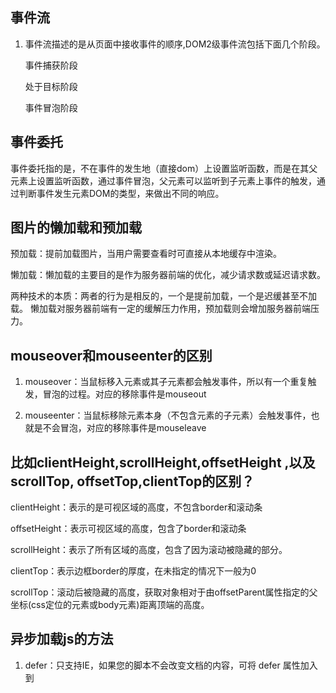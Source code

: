 ## 事件流

1. 事件流描述的是从页面中接收事件的顺序,DOM2级事件流包括下面几个阶段。

   事件捕获阶段

   处于目标阶段

   事件冒泡阶段

## 事件委托

事件委托指的是，不在事件的发生地（直接dom）上设置监听函数，而是在其父元素上设置监听函数，通过事件冒泡，父元素可以监听到子元素上事件的触发，通过判断事件发生元素DOM的类型，来做出不同的响应。

## 图片的懒加载和预加载

预加载：提前加载图片，当用户需要查看时可直接从本地缓存中渲染。

懒加载：懒加载的主要目的是作为服务器前端的优化，减少请求数或延迟请求数。

两种技术的本质：两者的行为是相反的，一个是提前加载，一个是迟缓甚至不加载。
懒加载对服务器前端有一定的缓解压力作用，预加载则会增加服务器前端压力。

## mouseover和mouseenter的区别

1. mouseover：当鼠标移入元素或其子元素都会触发事件，所以有一个重复触发，冒泡的过程。对应的移除事件是mouseout

2. mouseenter：当鼠标移除元素本身（不包含元素的子元素）会触发事件，也就是不会冒泡，对应的移除事件是mouseleave

## 比如clientHeight,scrollHeight,offsetHeight ,以及scrollTop, offsetTop,clientTop的区别？

clientHeight：表示的是可视区域的高度，不包含border和滚动条

offsetHeight：表示可视区域的高度，包含了border和滚动条

scrollHeight：表示了所有区域的高度，包含了因为滚动被隐藏的部分。

clientTop：表示边框border的厚度，在未指定的情况下一般为0

scrollTop：滚动后被隐藏的高度，获取对象相对于由offsetParent属性指定的父坐标(css定位的元素或body元素)距离顶端的高度。

## 异步加载js的方法

1. defer：只支持IE，如果您的脚本不会改变文档的内容，可将 defer 属性加入到<script>标签中，

   在页面完全加载后才执行。

2. async，HTML5属性仅适用于外部脚本，并且如果在IE中，同时存在defer和async，那么defer的优先级比较高，脚本将在页面完成时执行。下载完毕后立刻执行

## Ajax解决浏览器缓存问题

在ajax发送请求前加上 anyAjaxObj.setRequestHeader("Cache-Control","no-cache")。

在ajax发送请求前加上 anyAjaxObj.setRequestHeader("If-Modified-Since","0")。

## eval是做什么的

把字符串参数解析成JS代码并运行，并返回执行的结果；

> 应该避免使用eval，不安全，非常耗性能（2次，一次解析成js语句，一次执行）。

## 如何理解前端模块化

前端模块化就是复杂的文件编程一个一个独立的模块，比如js文件等等，分成独立的模块有利于重用（复用性）和维护（版本迭代），这样会引来模块之间相互依赖的问题，所以有了commonJS规范，AMD，CMD规范等等，以及用于js打包（编译等处理）的工具webpack



## 将原生的ajax封装成promis

```javascript
var  myNewAjax=function(url){
    return new Promise(function(resolve,reject){
        var xhr = new XMLHttpRequest();
        xhr.open('get',url);
        xhr.send(data);
        xhr.onreadystatechange=function(){
            if(xhr.status==200&&readyState==4){
                var json=JSON.parse(xhr.responseText);
                resolve(json)
            }else if(xhr.readyState==4&&xhr.status!=200){
           		reject('error');
            }
        }
    })
}
```

## 实现一个两列等高布局，讲讲思路

为了实现两列等高，可以给每列加上 padding-bottom:9999px;

margin-bottom:-9999px;同时父元素设置overflow:hidden;



## 去除字符串首尾空格

> 使用正则(^\s *)|(\s *$  )即可

## 性能优化

减少HTTP请求

使用内容发布网络（CDN）

添加本地缓存

压缩资源文件

将CSS样式表放在顶部，把javascript放在底部（浏览器的运行机制决定）

避免使用CSS表达式

减少DNS查询

使用外部javascript和CSS

避免重定向

图片lazyLoad

## 能来讲讲JS的语言特性吗

运行在客户端浏览器上；

不用预编译，直接解析执行代码；

是弱类型语言，较为灵活；

与操作系统无关，[跨平台](https://www.baidu.com/s?wd=%E8%B7%A8%E5%B9%B3%E5%8F%B0&tn=24004469_oem_dg&rsv_dl=gh_pl_sl_csd)的语言；

脚本语言、解释性语言

## JS实现跨域

JSONP：通过动态创建script，再请求一个带参网址实现跨域通信。

document.domain + iframe跨域：两个页面都通过js强制设置document.domain为基础主域，就实现了同域。

location.hash + iframe跨域：a欲与b跨域相互通信，通过中间页c来实现。 三个页面，不同域之间利用iframe的location.hash传值，相同域之间直接js访问来通信。

window.name + iframe跨域：通过iframe的src属性由外域转向本地域，跨域数据即由iframe的window.name从外域传递到本地域。

postMessage跨域：可以跨域操作的window属性之一。

CORS：服务端设置Access-Control-Allow-Origin即可，前端无须设置，若要带cookie请求，前后端都需要设置。

代理跨域：启一个代理服务器，实现数据的转发

参考<https://segmentfault.com/a/1190000011145364>



##  什么是按需加载

当用户触发了动作时才加载对应的功能。触发的动作，是要看具体的业务场景而言，包括但不限于以下几个情况：鼠标点击、输入文字、拉动滚动条，鼠标移动、窗口大小更改等。加载的文件，可以是JS、图片、CSS、HTML等。

## 说一下什么是virtual dom

用JavaScript 对象结构表示 DOM 树的结构；然后用这个树构建一个真正的 DOM 树，插到文档当中 当状态变更的时候，重新构造一棵新的对象树。然后用新的树和旧的树进行比较，记录两棵树差异 把所记录的差异应用到所构建的真正的DOM树上，视图就更新了。Virtual DOM 本质上就是在 JS 和 DOM 之间做了一个缓存。

## JS中继承实现的几种方式

1. 原型链继承，原型链继承简单易于实现，缺点是来自原型对象的所有属性被所有实例共享，无法实现多继承

   ```javascript
   function Cat(){ 
   }
   Cat.prototype = new Animal();
   ```

   

2. 构造继承，可以实现多继承，通过call多个父类对象，缺点只能继承父类的实例属性和方法，不能继承原型属性和方法，无法实现函数复用

   ```javascript
   function Cat(name){
     Animal.call(this);
     this.name = name || 'Tom';
   }
   ```

   

3. 实例继承，实例继承的特点是不限制调用方法，缺点是例是父类的实例，不是子类的实例，不支持多继承

   ```javascript 
   function Cat(name){
     var instance = new Animal();
     instance.name = name || 'Tom';
     return instance;
   }
   ```

   

4. 拷贝继承：特点：支持多继承，缺点：效率较低，内存占用高

   ```javascript
   function Cat(name){
     var animal = new Animal();
     for(var p in animal){
       Cat.prototype[p] = animal[p];
     }
     Cat.prototype.name = name || 'Tom';
   }
   
   ```

   

5. 组合继承：通过调用父类构造，继承父类的属性并保留传参的优点 0

   缺点：调用了两次父类构造函数，生成了两份实例

   ```javascript
   function Cat(name){
     Animal.call(this);
     this.name = name || 'Tom';
   }4
   Cat.prototype = new Animal();
   // 组合继承也是需要修复构造函数指向的。
   Cat.prototype.constructor = Cat;
   ```

   

6. 寄生组合继承：通过寄生方式，砍掉父类的实例属性，这样，在调用两次父类构造的时候，就不会初始化两次实例方法/属性，避免的组合继承的缺点

   ```javascript
     function inherit(sub, sup) {
           var pro = Object(sup.prototype);
           console.log(pro)
           pro.constructor = sub;
           sub.prototype = pro;
       }
   
       function Super(name) {
           this.name = name;
           this.colors = ['red', 'blue'];
       }
       Super.prototype.sayName = function () {
           alert(this.name);
       }
   
       function Sub(name, age) {
           Super.call(this, name);
           this.age = age;
       }
       inherit(Sub, Super);
       Sub.prototype.sayAge = function () {
           alert(this.age);
       }
       var son = new Sub('李四', 29);
       son.sayAge();
   ```




> 1、原型链继承，将父类的实例作为子类的原型，他的特点是实例是子类的实例也是父类的实例，父类新增的原型方法/属性，子类都能够访问，并且原型链继承简单易于实现，缺点是来自原型对象的所有属性被所有实例共享，无法实现多继承，无法向父类构造函数传参。
>
> 2、构造继承，使用父类的构造函数来增强子类实例，即复制父类的实例属性给子类，
>
> 构造继承可以向父类传递参数，可以实现多继承，通过call多个父类对象。但是构造继承只能继承父类的实例属性和方法，不能继承原型属性和方法，无法实现函数服用，每个子类都有父类实例函数的副本，影响性能
>
> 3、实例继承，为父类实例添加新特性，作为子类实例返回，实例继承的特点是不限制调用方法，不管是new 子类（）还是子类（）返回的对象具有相同的效果，缺点是实例是父类的实例，不是子类的实例，不支持多继承
>
> 4、拷贝继承：特点：支持多继承，缺点：效率较低，内存占用高（因为要拷贝父类的属性）无法获取父类不可枚举的方法（不可枚举方法，不能使用for in 访问到）
>
> 5、组合继承：通过调用父类构造，继承父类的属性并保留传参的优点，然后通过将父类实例作为子类原型，实现函数复用
>
> 6、寄生组合继承：通过寄生方式，砍掉父类的实例属性，这样，在调用两次父类的构造的时候，就不会初始化两次实例方法/属性，避免的组合继承的缺点